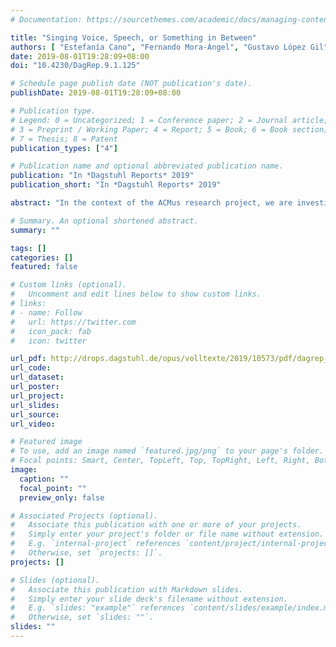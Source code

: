 ```yaml
---
# Documentation: https://sourcethemes.com/academic/docs/managing-content/

title: "Singing Voice, Speech, or Something in Between"
authors: [ "Estefanía Cano", "Fernando Mora-Ángel", "Gustavo López Gil", "José Ricardo Zapata", "Antonio Escamilla"]
date: 2019-08-01T19:28:09+08:00
doi: "10.4230/DagRep.9.1.125"

# Schedule page publish date (NOT publication's date).
publishDate: 2019-08-01T19:28:09+08:00

# Publication type.
# Legend: 0 = Uncategorized; 1 = Conference paper; 2 = Journal article;
# 3 = Preprint / Working Paper; 4 = Report; 5 = Book; 6 = Book section;
# 7 = Thesis; 8 = Patent
publication_types: ["4"]

# Publication name and optional abbreviated publication name.
publication: "In *Dagstuhl Reports* 2019"
publication_short: "In *Dagstuhl Reports* 2019"

abstract: "In the context of the ACMus research project, we are investigating automatic techniquesfor annotation and segmentation of digital archives of non-western music. In particular,we are focusing on a collection of traditional Colombian music compiled in the MúsicasRegionales archive at the Universidad de Antioquia in Medellín, Colombia. Of particularinterest are a series of recordings of vocal expressions of indigenous cultures native to differentregions of the country. These vocal expressions can either be very close to speech (almost asreciting something), can include some melodic elements, or can be closer to the concept ofsinging voice from a Western music perspective (exhibiting a defined melodic line). From anautomatic classification point of view, the traditional binary discrimination between speechand singing voice falls short, calling for a more general characterization of vocal expressions.For example, one may use a range[0,1]with0being pure speech,1being singing voice (froma Western music perspective), and allowing everything that falls in between these bounds. Inthis context, interesting research questions arise: Is the degree of melodic elements in thesevocal expressions informative for the region where a recording was made? Can we concludethe functional aspects of these recordings (ritual, prayer, social, playful, healing) based onthis characterization? Could these categories be shared between different cultures?"

# Summary. An optional shortened abstract.
summary: ""

tags: []
categories: []
featured: false

# Custom links (optional).
#   Uncomment and edit lines below to show custom links.
# links:
# - name: Follow
#   url: https://twitter.com
#   icon_pack: fab
#   icon: twitter

url_pdf: http://drops.dagstuhl.de/opus/volltexte/2019/10573/pdf/dagrep_v009_i001_p125_19052.pdf
url_code:
url_dataset:
url_poster:
url_project:
url_slides:
url_source:
url_video:

# Featured image
# To use, add an image named `featured.jpg/png` to your page's folder. 
# Focal points: Smart, Center, TopLeft, Top, TopRight, Left, Right, BottomLeft, Bottom, BottomRight.
image:
  caption: ""
  focal_point: ""
  preview_only: false

# Associated Projects (optional).
#   Associate this publication with one or more of your projects.
#   Simply enter your project's folder or file name without extension.
#   E.g. `internal-project` references `content/project/internal-project/index.md`.
#   Otherwise, set `projects: []`.
projects: []

# Slides (optional).
#   Associate this publication with Markdown slides.
#   Simply enter your slide deck's filename without extension.
#   E.g. `slides: "example"` references `content/slides/example/index.md`.
#   Otherwise, set `slides: ""`.
slides: ""
---
```


